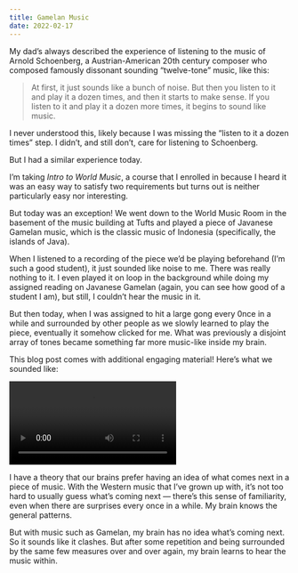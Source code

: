```yaml
---
title: Gamelan Music
date: 2022-02-17
---
```


My dad’s always described the experience of listening to the music of Arnold Schoenberg, a Austrian-American 20th century composer who composed famously dissonant sounding “twelve-tone” music, like this:

> At first, it just sounds like a bunch of noise. But then you listen to it and play it a dozen times, and then it starts to make sense. If you listen to it and play it a dozen more times, it begins to sound like music.

I never understood this, likely because I was missing the “listen to it a dozen times” step. I didn’t, and still don’t, care for listening to Schoenberg.

But I had a similar experience today.

I’m taking _Intro to World Music_, a course that I enrolled in because I heard it was an easy way to satisfy two requirements but turns out is neither particularly easy nor interesting.

But today was an exception! We went down to the World Music Room in the basement of the music building at Tufts and played a piece of Javanese Gamelan music, which is the classic music of Indonesia (specifically, the islands of Java).

When I listened to a recording of the piece we’d be playing beforehand (I’m such a good student), it just sounded like noise to me. There was really nothing to it. I even played it on loop in the background while doing my assigned reading on Javanese Gamelan (again, you can see how good of a student I am), but still, I couldn’t hear the music in it.

But then today, when I was assigned to hit a large gong every 0nce in a while and surrounded by other people as we slowly learned to play the piece, eventually it somehow clicked for me. What was previously a disjoint array of tones became something far more music-like inside my brain.

This blog post comes with additional engaging material! Here’s what we sounded like:

<video src="/posts/gamelan/gamelan.mp4" controls playsinline></video>

I have a theory that our brains prefer having an idea of what comes next in a piece of music. With the Western music that I’ve grown up with, it’s not too hard to usually guess what’s coming next — there’s this sense of familiarity, even when there are surprises every once in a while. My brain knows the general patterns.

But with music such as Gamelan, my brain has no idea what’s coming next. So it sounds like it clashes. But after some repetition and being surrounded by the same few measures over and over again, my brain learns to hear the music within.
